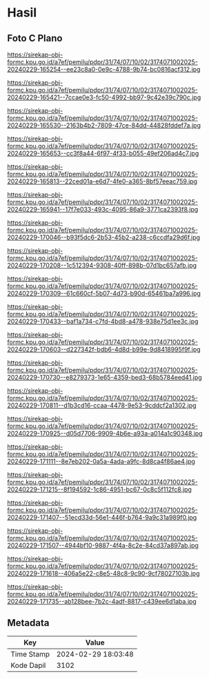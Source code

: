 # Hasil

## Foto C Plano

https://sirekap-obj-formc.kpu.go.id/a7ef/pemilu/pdpr/31/74/07/10/02/3174071002025-20240229-165254--ee23c8a0-0e9c-4788-9b74-bc0816acf312.jpg

https://sirekap-obj-formc.kpu.go.id/a7ef/pemilu/pdpr/31/74/07/10/02/3174071002025-20240229-165421--7ccae0e3-fc50-4992-bb97-9c42e39c790c.jpg

https://sirekap-obj-formc.kpu.go.id/a7ef/pemilu/pdpr/31/74/07/10/02/3174071002025-20240229-165530--2163b4b2-7809-47ce-84dd-44828fddef7a.jpg

https://sirekap-obj-formc.kpu.go.id/a7ef/pemilu/pdpr/31/74/07/10/02/3174071002025-20240229-165653--cc3f8a44-6f97-4f33-b055-49ef206ad4c7.jpg

https://sirekap-obj-formc.kpu.go.id/a7ef/pemilu/pdpr/31/74/07/10/02/3174071002025-20240229-165813--22ced01a-e6d7-4fe0-a365-8bf57eeac759.jpg

https://sirekap-obj-formc.kpu.go.id/a7ef/pemilu/pdpr/31/74/07/10/02/3174071002025-20240229-165941--17f7e033-493c-4095-86a9-3771ca2393f8.jpg

https://sirekap-obj-formc.kpu.go.id/a7ef/pemilu/pdpr/31/74/07/10/02/3174071002025-20240229-170046--b93f5dc6-2b53-45b2-a238-c6ccdfa29d6f.jpg

https://sirekap-obj-formc.kpu.go.id/a7ef/pemilu/pdpr/31/74/07/10/02/3174071002025-20240229-170208--1c512394-9308-40ff-898b-07d1bc657afb.jpg

https://sirekap-obj-formc.kpu.go.id/a7ef/pemilu/pdpr/31/74/07/10/02/3174071002025-20240229-170309--61c660cf-5b07-4d73-b90d-65461ba7a996.jpg

https://sirekap-obj-formc.kpu.go.id/a7ef/pemilu/pdpr/31/74/07/10/02/3174071002025-20240229-170433--baf1a734-c7fd-4bd8-a478-938e75d1ee3c.jpg

https://sirekap-obj-formc.kpu.go.id/a7ef/pemilu/pdpr/31/74/07/10/02/3174071002025-20240229-170603--d227342f-bdb6-4d8d-b99e-9d8418995f9f.jpg

https://sirekap-obj-formc.kpu.go.id/a7ef/pemilu/pdpr/31/74/07/10/02/3174071002025-20240229-170730--e8279373-1e65-4359-bed3-68b5784eed41.jpg

https://sirekap-obj-formc.kpu.go.id/a7ef/pemilu/pdpr/31/74/07/10/02/3174071002025-20240229-170811--d1b3cd16-ccaa-4478-9e53-9cddcf2a1302.jpg

https://sirekap-obj-formc.kpu.go.id/a7ef/pemilu/pdpr/31/74/07/10/02/3174071002025-20240229-170925--d05d7706-9909-4b6e-a93a-a014a1c90348.jpg

https://sirekap-obj-formc.kpu.go.id/a7ef/pemilu/pdpr/31/74/07/10/02/3174071002025-20240229-171111--8e7eb202-0a5a-4ada-a9fc-8d8ca4f86ae4.jpg

https://sirekap-obj-formc.kpu.go.id/a7ef/pemilu/pdpr/31/74/07/10/02/3174071002025-20240229-171215--8f194592-1c86-4951-bc67-0c8c5f112fc8.jpg

https://sirekap-obj-formc.kpu.go.id/a7ef/pemilu/pdpr/31/74/07/10/02/3174071002025-20240229-171407--51ecd33d-56e1-446f-b764-9a9c31a989f0.jpg

https://sirekap-obj-formc.kpu.go.id/a7ef/pemilu/pdpr/31/74/07/10/02/3174071002025-20240229-171507--4944bf10-9887-4f4a-8c2e-84cd37a897ab.jpg

https://sirekap-obj-formc.kpu.go.id/a7ef/pemilu/pdpr/31/74/07/10/02/3174071002025-20240229-171618--406a5e22-c8e5-48c8-9c90-9cf78027103b.jpg

https://sirekap-obj-formc.kpu.go.id/a7ef/pemilu/pdpr/31/74/07/10/02/3174071002025-20240229-171735--ab128bee-7b2c-4adf-8817-c439ee6d1aba.jpg


## Metadata

| Key        | Value               |
| ---------- | ------------------- |
| Time Stamp | 2024-02-29 18:03:48 |
| Kode Dapil | 3102                |



